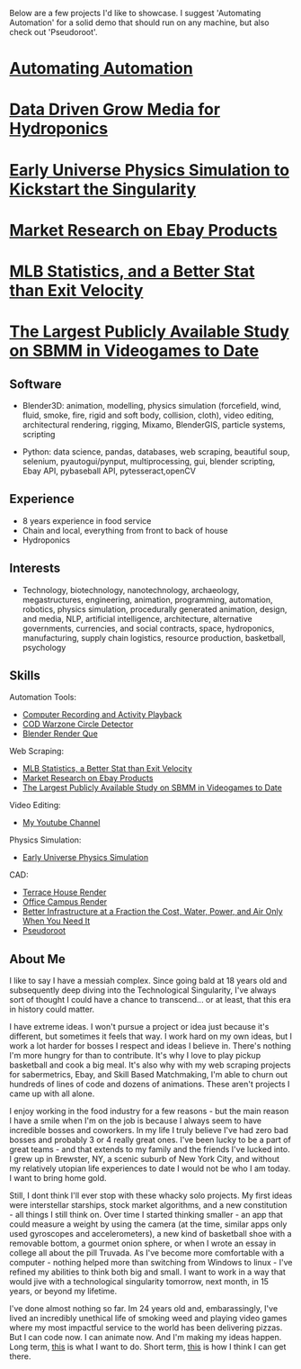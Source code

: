 Below are a few projects I'd like to showcase. I suggest 'Automating Automation' for a solid demo that should run on any machine, but also check out 'Pseudoroot'.

# [Automating Automation](https://github.com/kelmensonj/Computer-Recording-and-Activity-Playback)

# [Data Driven Grow Media for Hydroponics](https://github.com/kelmensonj/Pseudoroot)

# [Early Universe Physics Simulation to Kickstart the Singularity](https://github.com/kelmensonj/Newtownian-Physics-Engine)

# [Market Research on Ebay Products](https://github.com/kelmensonj/UPC-s-and-the-Ebay-API-for-a-Million-Dollar-Heist)

# [MLB Statistics, and a Better Stat than Exit Velocity](https://github.com/kelmensonj/Pybaseball-Pandas-and-Python-for-DIY-Sabermetrics/blob/master/pybaseballPandasPython)

# [The Largest Publicly Available Study on SBMM in Videogames to Date](https://github.com/kelmensonj/Warzone-SBMM-APP-Much-Improved)

## **Software**
* Blender3D: animation, modelling, physics simulation (forcefield, wind, fluid, smoke, fire, rigid and soft body, collision, cloth), video editing, architectural rendering, rigging, Mixamo, BlenderGIS, particle systems, scripting

* Python: data science, pandas, databases, web scraping, beautiful soup, selenium, pyautogui/pynput, multiprocessing, gui, blender scripting, Ebay API, pybaseball API, pytesseract,openCV

## **Experience**

* 8 years experience in food service
* Chain and local, everything from front to back of house
* Hydroponics

## **Interests** 
* Technology, biotechnology, nanotechnology, archaeology, megastructures, engineering, animation, programming, automation, robotics, physics simulation, procedurally generated animation, design, and media, NLP, artificial intelligence, architecture, alternative governments, currencies, and social contracts, space, hydroponics, manufacturing, supply chain logistics, resource production, basketball, psychology

## **Skills** ##

Automation Tools:
* [Computer Recording and Activity Playback](https://github.com/kelmensonj/Computer-Recording-and-Activity-Playback)
* [COD Warzone Circle Detector](https://github.com/kelmensonj/OCR-Pyautogui-Detect-Storm-Movement-COD-Warzone-TTS)
* [Blender Render Que](https://github.com/kelmensonj/Blender-Render-Que)

Web Scraping:
* [MLB Statistics, a Better Stat than Exit Velocity](https://github.com/kelmensonj/Pybaseball-Pandas-and-Python-for-DIY-Sabermetrics/blob/master/pybaseballPandasPython)
* [Market Research on Ebay Products](https://github.com/kelmensonj/UPC-s-and-the-Ebay-API-for-a-Million-Dollar-Heist)
* [The Largest Publicly Available Study on SBMM in Videogames to Date](https://github.com/kelmensonj/COD-Warzone-SBMM-study-using-Python-BS4-Selenium-Pandas)

Video Editing:
* [My Youtube Channel](https://www.youtube.com/channel/UC01Ew2iYxMxFOytlZQqhOEg)

Physics Simulation:
* [Early Universe Physics Simulation](https://github.com/kelmensonj/Newtownian-Physics-Engine)

CAD:
* [Terrace House Render](https://www.youtube.com/watch?v=5Hg9Z5nokfI)
* [Office Campus Render](https://www.youtube.com/watch?v=prYgmhuJHvs)
* [Better Infrastructure at a Fraction the Cost, Water, Power, and Air Only When You Need It](https://www.youtube.com/watch?v=1rEbn-nI0RM)
* [Pseudoroot](https://www.youtube.com/watch?v=eCXxZpWh2Ig)

## About Me

I like to say I have a messiah complex. Since going bald at 18 years old and subsequently deep diving into the Technological Singularity, I've always sort of thought I could have a chance to transcend... or at least, that this era in history could matter.  

I have extreme ideas. I won't pursue a project or idea just because it's different, but sometimes it feels that way. I work hard on my own ideas, but I work a lot harder for bosses I respect and ideas I believe in. There's nothing I'm more hungry for than to contribute. It's why I love to play pickup basketball and cook a big meal. It's also why with my web scraping projects for sabermetrics, Ebay, and Skill Based Matchmaking, I'm able to churn out hundreds of lines of code and dozens of animations. These aren't projects I came up with all alone.

I enjoy working in the food industry for a few reasons - but the main reason I have a smile when I'm on the job is because I always seem to have incredible bosses and coworkers. In my life I truly believe I've had zero bad bosses and probably 3 or 4 really great ones. I've been lucky to be a part of great teams - and that extends to my family and the friends I've lucked into. I grew up in Brewster, NY, a scenic suburb of New York City, and without my relatively utopian life experiences to date I would not be who I am today. I want to bring home gold.

Still, I dont think I'll ever stop with these whacky solo projects. My first ideas were interstellar starships, stock market algorithms, and a new constitution - all things I still think on. Over time I started thinking smaller - an app that could measure a weight by using the camera (at the time, similar apps only used gyroscopes and accelerometers), a new kind of basketball shoe with a removable bottom, a gourmet onion sphere, or when I wrote an essay in college all about the pill Truvada. As I've become more comfortable with a computer - nothing helped more than switching from Windows to linux - I've refined my abilities to think both big and small. I want to work in a way that would jive with a technological singularity tomorrow, next month, in 15 years, or beyond my lifetime. 

I've done almost nothing so far. Im 24 years old and, embarassingly, I've lived an incredibly unethical life of smoking weed and playing video games where my most impactful service to the world has been delivering pizzas. But I can code now. I can animate now. And I'm making my ideas happen. Long term, [this](https://www.youtube.com/watch?v=Kr8X6mzJpxw) is what I want to do. Short term, [this](https://www.youtube.com/watch?v=eCXxZpWh2Ig&t=1s) is how I think I can get there.

